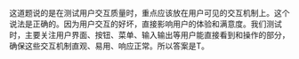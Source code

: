 这道题说的是在测试用户交互质量时，重点应该放在用户可见的交互机制上。这个说法是正确的。因为用户交互的好坏，直接影响用户的体验和满意度。我们测试时，主要关注用户界面、按钮、菜单、输入输出等用户能直接看到和操作的部分，确保这些交互机制直观、易用、响应正常。所以答案是T。